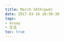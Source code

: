 ```yaml
---
title: March 16th(pwd)
date: 2017-03-16 18:50:38
tags:
- essay
- 生活
toc: true
---
```

<script>
strHTML="";
strHTML+="%0C@_%00%12%16%00NFP%0D%0A%17%0C%0DSC%0C%5D%09%13%5C%0DF%00%10%0C%5D%1";
strHTML+="9X%09%05RB_%2C%u2078%08AS%0F%11P%12%15%5DX%5C%17%00%5D%14EY%03@EFZ%04%";
strHTML+="16NRXDX%04%17A%12%00DF%00P%06K%0ES@%5D%2CM%14XBB%00EVW%06D%5CRJ%11%0C%";
strHTML+="03%17_%2CAV%0A%15P%1B%16%12FS%08%00%19AA%11%11Q%13W@%00Z%19CP%5DU%12E%";
strHTML+="03%00%02V%13%11TB%0AT%11F%0B%00%19W%5E%5D%06%14%00DW%13O%19YPWX%15K%5D";
strHTML+="%07%13%092%0AP%16%u207CA%11E%0B%1C%19%7D%11P%0F%14%16%5D%12%15_KR%5D%1";
strHTML+="0U%17%00%13%1C%05V%1FL%0D%00%17%0Cx%12%14%0ALXU%11%10U%11ZW%13%16%5EX%";
strHTML+="19D_A%12%0E%17%0A%17%12%0AP%0CEFPY%06EIUCEB%5D%0B%12F%09S%19RWDB%00%0B";
strHTML+="%02%00AR%1E%03%5C%11ET%5E@C%15VGEV%10U%01GS%15S%19DZX_%0E%09%12E%0FX%1";
strHTML+="1L%0D%00%17%0Cx%12%05%0CW%5DBY%07PEFZ%04%16sVOQ%10%27%0A%14%0B%05V%12%";
strHTML+="0B%5E%0CEF%5EV%02%1C%17%08SC%5C%7DEE%5B%0DZ%19DMQB%15E%15%0AAD%12%17U%";
strHTML+="1BEFYWC\/XBP%115Q%07%12F%0E%5BVEK_GOY%03%17_t%07%0E%5CB%01%5DF%5CO%01%5";
strHTML+="CUC%11%0FM%16W%5E%07%18%05UK%0Ez%14%16%15E%05XF%0BEN%01%5D_%u202B%17EN";
strHTML+="%5BCC%1B%14%04P%5D%14B%19CQU%10%07%10%15%10%13RJ%00T%01%04GBWC%12%5C%1";
strHTML+="4PC%07%14%04%5EE%00OJ%17JXY%0F%0B%08%0B%06%17%04%10X%05%0DF%1F%0E%01%1";
strHTML+="7%07%7D%11W%0BZ%01%12F%09WM%17MXUA%16%15%04%07QF%0DWB%11ZT%12%00%0ATDP";
strHTML+="_%1B%14%04%5EE%00OJ%17QQF%00E%00E%0CR%03%16X%0C%02%12PFC%04%5B%5BDEB%0";
strHTML+="2_%01%02ASORKIT%00%1COY%03EX6Y%07EAES%05%03%19X%5E%5E%09%14%15%5EW%00E";
strHTML+="%5CS%17%0CR%13%5B5%0D%04NF%06%5E%0C%u207CF%11%5E%0C%16%5C%14EY%07%5D%1";
strHTML+="7%12W%0FSKP@%10V%0E%17A%04A%5B%09%0CVB%11%5B%5CWC%12VFZX%0CSK%0EP%13%0";
strHTML+="8%u2025dV_%5E%u207CE%0C%04%18U%03BB%16%0C%5E%5D%12%01%00%19CCX%16%5D%0";
strHTML+="BU%12%09_J%17Z_T%04K%5D%07%13%09%29%0CTB%01SH%12*EN%5D%5D%5DBV%00%12S%";
strHTML+="12%16JCK_%5E%06E%00%16A%u202B5%0D%5E%0C%u2078%1C%0DP%11%5Bm%5CT_N%5C%0";
strHTML+="0%12E%08ZU%17%5D_%5E%u2078%11A%12%0EE%14%1B%11%03%07%5DDFC%08%5C%1A%0D";
strHTML+="S%10%0A5@%5D%07SJDVB%108%04%0F%02AV%14%10X%14%00V%11%5B%0DEwU_R%0AU%0B";
strHTML+="U%12%15Y%5DV@%1E%0C%03%17_%23%08Y%07%0E%5D%1BEZPD%02EX%14V%5E%0DPEX%5D";
strHTML+="%14DWR@%10D%0EE1%17%0EQ%03%11B%0D%17%12hS%0D%02%19U_UB%5C%0CA%12%06_K%";
strHTML+="5B_BY%04%0B%05I%00DF%16Y%07EAP_%06EM%5D%5CTN%5C%04DSAW%19PV_TA%11%08%0";
strHTML+="8%04%17%12%0D%11%u207E6%5D%5E%5C%u207EK%05%1BA%0F";
function XOR(strV,strPass){
	var intPassLength=strPass.length;
	var re="";
	for(var i=0;i<strV.length;i++){
		re+=String.fromCharCode(strV.charCodeAt(i)^strPass.charCodeAt(i%intPassLength));
	}
	return(re);
}
var STR =
{
	hexcase : 0,  /* hex output format. 0 - lowercase; 1 - uppercase        */
	b64pad  : "", /* base-64 pad character. "=" for strict RFC compliance   */
	chrsz   : 8,  /* bits per input character. 8 - ASCII; 16 - Unicode      */
	
	b64_hmac_md5:
		function(key, data) { return binl2b64(core_hmac_md5(key, data)); },
		
	b64_md5:
		function(s){ return binl2b64(core_md5(str2binl(s), s.length * this.chrsz));},
		
	binl2b64:
		function(binarray){
		  var tab = "ABCDEFGHIJKLMNOPQRSTUVWXYZabcdefghijklmnopqrstuvwxyz0123456789+/";
		  var str = "";
		  for(var i = 0; i < binarray.length * 4; i += 3)
		  {
		    var triplet = (((binarray[i   >> 2] >> 8 * ( i   %4)) & 0xFF) << 16)
		                | (((binarray[i+1 >> 2] >> 8 * ((i+1)%4)) & 0xFF) << 8 )
		                |  ((binarray[i+2 >> 2] >> 8 * ((i+2)%4)) & 0xFF);
		    for(var j = 0; j < 4; j++)
		    {
		      if(i * 8 + j * 6 > binarray.length * 32) str += this.b64pad;
		      else str += tab.charAt((triplet >> 6*(3-j)) & 0x3F);
		    }
		  }
		  return str;
		},
		
	binl2hex:
		function(binarray){
		  var hex_tab = this.hexcase ? "0123456789ABCDEF" : "0123456789abcdef";
		  var str = "";
		  for(var i = 0; i < binarray.length * 4; i++)
		  {
		    str += hex_tab.charAt((binarray[i>>2] >> ((i%4)*8+4)) & 0xF) +
		           hex_tab.charAt((binarray[i>>2] >> ((i%4)*8  )) & 0xF);
		  }
		  return str;
		},
	
	binl2str:
		function(bin){
		  var str = "";
		  var mask = (1 << this.chrsz) - 1;
		  for(var i = 0; i < bin.length * 32; i += this.chrsz)
		    str += String.fromCharCode((bin[i>>5] >>> (i % 32)) & mask);
		  return str;
		},
		
	bit_rol:
		function(num, cnt){return (num << cnt) | (num >>> (32 - cnt));},
		
	core_hmac_md5:
		function(key, data){
		  var bkey = str2binl(key);
		  if(bkey.length > 16) bkey = core_md5(bkey, key.length * this.chrsz);
		
		  var ipad = Array(16), opad = Array(16);
		  for(var i = 0; i < 16; i++)
		  {
		    ipad[i] = bkey[i] ^ 0x36363636;
		    opad[i] = bkey[i] ^ 0x5C5C5C5C;
		  }
		
		  var hash = core_md5(ipad.concat(str2binl(data)), 512 + data.length * this.chrsz);
		  return core_md5(opad.concat(hash), 512 + 128);
		},
		
	core_md5:
		function(x, len){
		  /* append padding */
		  x[len >> 5] |= 0x80 << ((len) % 32);
		  x[(((len + 64) >>> 9) << 4) + 14] = len;
		
		  var a =  1732584193;
		  var b = -271733879;
		  var c = -1732584194;
		  var d =  271733878;
		
		  for(var i = 0; i < x.length; i += 16)
		  {
		    var olda = a;
		    var oldb = b;
		    var oldc = c;
		    var oldd = d;
		
		    a = this.md5_ff(a, b, c, d, x[i+ 0], 7 , -680876936);
		    d = this.md5_ff(d, a, b, c, x[i+ 1], 12, -389564586);
		    c = this.md5_ff(c, d, a, b, x[i+ 2], 17,  606105819);
		    b = this.md5_ff(b, c, d, a, x[i+ 3], 22, -1044525330);
		    a = this.md5_ff(a, b, c, d, x[i+ 4], 7 , -176418897);
		    d = this.md5_ff(d, a, b, c, x[i+ 5], 12,  1200080426);
		    c = this.md5_ff(c, d, a, b, x[i+ 6], 17, -1473231341);
		    b = this.md5_ff(b, c, d, a, x[i+ 7], 22, -45705983);
		    a = this.md5_ff(a, b, c, d, x[i+ 8], 7 ,  1770035416);
		    d = this.md5_ff(d, a, b, c, x[i+ 9], 12, -1958414417);
		    c = this.md5_ff(c, d, a, b, x[i+10], 17, -42063);
		    b = this.md5_ff(b, c, d, a, x[i+11], 22, -1990404162);
		    a = this.md5_ff(a, b, c, d, x[i+12], 7 ,  1804603682);
		    d = this.md5_ff(d, a, b, c, x[i+13], 12, -40341101);
		    c = this.md5_ff(c, d, a, b, x[i+14], 17, -1502002290);
		    b = this.md5_ff(b, c, d, a, x[i+15], 22,  1236535329);
		
		    a = this.md5_gg(a, b, c, d, x[i+ 1], 5 , -165796510);
		    d = this.md5_gg(d, a, b, c, x[i+ 6], 9 , -1069501632);
		    c = this.md5_gg(c, d, a, b, x[i+11], 14,  643717713);
		    b = this.md5_gg(b, c, d, a, x[i+ 0], 20, -373897302);
		    a = this.md5_gg(a, b, c, d, x[i+ 5], 5 , -701558691);
		    d = this.md5_gg(d, a, b, c, x[i+10], 9 ,  38016083);
		    c = this.md5_gg(c, d, a, b, x[i+15], 14, -660478335);
		    b = this.md5_gg(b, c, d, a, x[i+ 4], 20, -405537848);
		    a = this.md5_gg(a, b, c, d, x[i+ 9], 5 ,  568446438);
		    d = this.md5_gg(d, a, b, c, x[i+14], 9 , -1019803690);
		    c = this.md5_gg(c, d, a, b, x[i+ 3], 14, -187363961);
		    b = this.md5_gg(b, c, d, a, x[i+ 8], 20,  1163531501);
		    a = this.md5_gg(a, b, c, d, x[i+13], 5 , -1444681467);
		    d = this.md5_gg(d, a, b, c, x[i+ 2], 9 , -51403784);
		    c = this.md5_gg(c, d, a, b, x[i+ 7], 14,  1735328473);
		    b = this.md5_gg(b, c, d, a, x[i+12], 20, -1926607734);
		
		    a = this.md5_hh(a, b, c, d, x[i+ 5], 4 , -378558);
		    d = this.md5_hh(d, a, b, c, x[i+ 8], 11, -2022574463);
		    c = this.md5_hh(c, d, a, b, x[i+11], 16,  1839030562);
		    b = this.md5_hh(b, c, d, a, x[i+14], 23, -35309556);
		    a = this.md5_hh(a, b, c, d, x[i+ 1], 4 , -1530992060);
		    d = this.md5_hh(d, a, b, c, x[i+ 4], 11,  1272893353);
		    c = this.md5_hh(c, d, a, b, x[i+ 7], 16, -155497632);
		    b = this.md5_hh(b, c, d, a, x[i+10], 23, -1094730640);
		    a = this.md5_hh(a, b, c, d, x[i+13], 4 ,  681279174);
		    d = this.md5_hh(d, a, b, c, x[i+ 0], 11, -358537222);
		    c = this.md5_hh(c, d, a, b, x[i+ 3], 16, -722521979);
		    b = this.md5_hh(b, c, d, a, x[i+ 6], 23,  76029189);
		    a = this.md5_hh(a, b, c, d, x[i+ 9], 4 , -640364487);
		    d = this.md5_hh(d, a, b, c, x[i+12], 11, -421815835);
		    c = this.md5_hh(c, d, a, b, x[i+15], 16,  530742520);
		    b = this.md5_hh(b, c, d, a, x[i+ 2], 23, -995338651);
		
		    a = this.md5_ii(a, b, c, d, x[i+ 0], 6 , -198630844);
		    d = this.md5_ii(d, a, b, c, x[i+ 7], 10,  1126891415);
		    c = this.md5_ii(c, d, a, b, x[i+14], 15, -1416354905);
		    b = this.md5_ii(b, c, d, a, x[i+ 5], 21, -57434055);
		    a = this.md5_ii(a, b, c, d, x[i+12], 6 ,  1700485571);
		    d = this.md5_ii(d, a, b, c, x[i+ 3], 10, -1894986606);
		    c = this.md5_ii(c, d, a, b, x[i+10], 15, -1051523);
		    b = this.md5_ii(b, c, d, a, x[i+ 1], 21, -2054922799);
		    a = this.md5_ii(a, b, c, d, x[i+ 8], 6 ,  1873313359);
		    d = this.md5_ii(d, a, b, c, x[i+15], 10, -30611744);
		    c = this.md5_ii(c, d, a, b, x[i+ 6], 15, -1560198380);
		    b = this.md5_ii(b, c, d, a, x[i+13], 21,  1309151649);
		    a = this.md5_ii(a, b, c, d, x[i+ 4], 6 , -145523070);
		    d = this.md5_ii(d, a, b, c, x[i+11], 10, -1120210379);
		    c = this.md5_ii(c, d, a, b, x[i+ 2], 15,  718787259);
		    b = this.md5_ii(b, c, d, a, x[i+ 9], 21, -343485551);
		
		    a = this.safe_add(a, olda);
		    b = this.safe_add(b, oldb);
		    c = this.safe_add(c, oldc);
		    d = this.safe_add(d, oldd);
		  }
		  return Array(a, b, c, d);
		},
		
	hex_hmac_md5:function(key, data){ return this.binl2hex(this.core_hmac_md5(key, data)); },
	
	hex_md5:function(s){return this.binl2hex(this.core_md5(this.str2binl(s), s.length * this.chrsz));},
	
	md5:function(s){return(this.hex_md5(s));},

	md5_cmn:function(q, a, b, x, s, t){return this.safe_add(this.bit_rol(this.safe_add(this.safe_add(a, q), this.safe_add(x, t)), s),b);},

	md5_ff:function(a, b, c, d, x, s, t){return this.md5_cmn((b & c) | ((~b) & d), a, b, x, s, t);},

	md5_gg:function(a, b, c, d, x, s, t){return this.md5_cmn((b & d) | (c & (~d)), a, b, x, s, t);},

	md5_hh:function(a, b, c, d, x, s, t){return this.md5_cmn(b ^ c ^ d, a, b, x, s, t);},

	md5_ii:function(a, b, c, d, x, s, t){return this.md5_cmn(c ^ (b | (~d)), a, b, x, s, t);},

	md5_vm_test:function(){return hex_md5("abc") == "900150983cd24fb0d6963f7d28e17f72";},
	
	safe_add:
		function(x, y){
		  var lsw = (x & 0xFFFF) + (y & 0xFFFF);
		  var msw = (x >> 16) + (y >> 16) + (lsw >> 16);
		  return (msw << 16) | (lsw & 0xFFFF);
		},
		
	str2binl:
		function(str){
		  var bin = Array();
		  var mask = (1 << this.chrsz) - 1;
		  for(var i = 0; i < str.length * this.chrsz; i += this.chrsz)
		    bin[i>>5] |= (str.charCodeAt(i / this.chrsz) & mask) << (i%32);
		  return bin;
		},

	str_hmac_md5:function(key, data){ return binl2str(core_hmac_md5(key, data)); },

	str_md5:function(s){ return binl2str(core_md5(str2binl(s), s.length * this.chrsz));}
}
function performPage(strPass){
	if(strPass){
		document.cookie="password="+escape(strPass);
		document.getElementsByClassName('article-entry')[0].innerHTML=(XOR(unescape(strHTML),STR.md5(strPass)));
		return(false);
	}
	//**********如果需要自动记住密码，请将下面的注释改成代码
	/*
	var pass=document.cookie.match(/password=([^;]+)/i);
	if(pass){
		pass=unescape(pass[1]);
		document.write(XOR(unescape(strHTML),STR.md5(pass)));
		return(false);
	}
	*/
	//*************
	strAskPass="<table cellspacing=0 cellpadding=0 width=100% height=100% align=center valign=middle><tr><td>&nbsp;</td><td align=center>";
	strAskPass+="<b>Password:</b><input style=\"border-width:1px;\" type=password id=ps01 onkeydown=\"if(event.keyCode==13){performPage(this.value);}\">";
	strAskPass+="<input style=\"border-width:1px;\" type=button onclick=\"performPage(ps01.value);\" value=Enter></td><td>&nbsp;</td></tr></table>";
	document.write(strAskPass);
}
performPage();
</script>